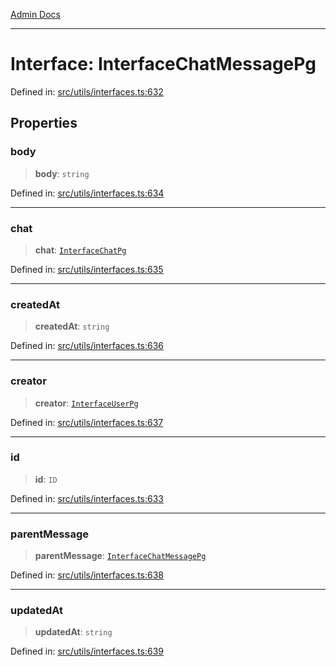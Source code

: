 [Admin Docs](/)

***

# Interface: InterfaceChatMessagePg

Defined in: [src/utils/interfaces.ts:632](https://github.com/PalisadoesFoundation/talawa-admin/blob/main/src/utils/interfaces.ts#L632)

## Properties

### body

> **body**: `string`

Defined in: [src/utils/interfaces.ts:634](https://github.com/PalisadoesFoundation/talawa-admin/blob/main/src/utils/interfaces.ts#L634)

***

### chat

> **chat**: [`InterfaceChatPg`](InterfaceChatPg.md)

Defined in: [src/utils/interfaces.ts:635](https://github.com/PalisadoesFoundation/talawa-admin/blob/main/src/utils/interfaces.ts#L635)

***

### createdAt

> **createdAt**: `string`

Defined in: [src/utils/interfaces.ts:636](https://github.com/PalisadoesFoundation/talawa-admin/blob/main/src/utils/interfaces.ts#L636)

***

### creator

> **creator**: [`InterfaceUserPg`](InterfaceUserPg.md)

Defined in: [src/utils/interfaces.ts:637](https://github.com/PalisadoesFoundation/talawa-admin/blob/main/src/utils/interfaces.ts#L637)

***

### id

> **id**: `ID`

Defined in: [src/utils/interfaces.ts:633](https://github.com/PalisadoesFoundation/talawa-admin/blob/main/src/utils/interfaces.ts#L633)

***

### parentMessage

> **parentMessage**: [`InterfaceChatMessagePg`](InterfaceChatMessagePg.md)

Defined in: [src/utils/interfaces.ts:638](https://github.com/PalisadoesFoundation/talawa-admin/blob/main/src/utils/interfaces.ts#L638)

***

### updatedAt

> **updatedAt**: `string`

Defined in: [src/utils/interfaces.ts:639](https://github.com/PalisadoesFoundation/talawa-admin/blob/main/src/utils/interfaces.ts#L639)
